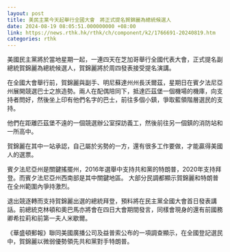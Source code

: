```yaml
---
layout: post
title: 美民主黨今天起舉行全國大會　將正式提名賀錦麗為總統候選人
date: 2024-08-19 08:05:51.000000000 +08:00
link: https://news.rthk.hk/rthk/ch/component/k2/1766691-20240819.htm
categories: rthk
---
```


美國民主黨將於當地星期一起，一連四天在芝加哥舉行全國代表大會，正式提名副總統賀錦麗為總統候選人，賀錦麗將於周四發表接受提名演講。

在全國大會舉行前，賀錦麗與副手、明尼蘇達州州長沃爾茲，星期日在賓夕法尼亞州展開競選巴士之旅造勢。兩人在配偶陪同下，抵達匹茲堡一個機場的機庫，向支持者問好，然後坐上印有他們名字的巴士，前往多個小鎮，爭取藍領階層選民的支持。

他們在距離匹茲堡不遠的一個競選辦公室探訪義工，然後前往另一個鎮的消防站和一所高中。

賀錦麗在其中一站承認，自己屬於劣勢的一方，還有很多工作要做，才能贏得美國人的選票。

賓夕法尼亞州是關鍵搖擺州，2016年選舉中支持共和黨的特朗普，2020年支持拜登。而賓夕法尼亞州西南部是其中關鍵地區。 大部分民調都顯示賀錦麗和特朗普在全州範圍內爭持激烈。

退出競逐轉而支持賀錦麗出選的總統拜登，預料將在民主黨全國大會首日發表講話。前總統克林頓和奧巴馬亦將會在四日大會期間發言，同樣會現身的還有前國務卿希拉莉和前第一夫人米歇爾。

《華盛頓郵報》聯同美國廣播公司及益普索公布的一項調查顯示，在全國登記選民中，賀錦麗以微弱優勢領先共和黨對手特朗普。
